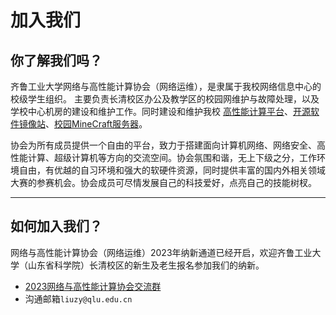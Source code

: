 # 加入我们

## 你了解我们吗？

齐鲁工业大学网络与高性能计算协会（网络运维），是隶属于我校网络信息中心的校级学生组织。 
主要负责长清校区办公及教学区的校园网维护与故障处理，以及学校中心机房的建设和维护工作。同时建设和维护我校
[高性能计算平台](https://hpc.qlu.edu.cn)、[开源软件镜像站](https://mirrors.qlu.edu.cn)、[校园MineCraft服务器](https://www.mc9g.cn)。

协会为所有成员提供一个自由的平台，致力于搭建面向计算机网络、网络安全、高性能计算、超级计算机等方向的交流空间。协会氛围和谐，无上下级之分，工作环境自由，有优越的自习环境和强大的软硬件资源，同时提供丰富的国内外相关领域大赛的参赛机会。协会成员可尽情发展自己的科技爱好，点亮自己的技能树杈。

---

## 如何加入我们？

网络与高性能计算协会（网络运维）2023年纳新通道已经开启，欢迎齐鲁工业大学（山东省科学院）长清校区的新生及老生报名参加我们的纳新。  
 
- [2023网络与高性能计算协会交流群](http://qm.qq.com/cgi-bin/qm/qr?_wv=1027&k=SmdETc0KEXBIFRw3FbeWs1tNhQD7YXH_&authKey=kcW0U3K%2FG3aFjPRyUmFqTNs7CKzoHU6p1Y33A9ldRu9S4dC2UCc%2BoTPqn9gEVOz0&noverify=0&group_code=725386079)   
- 沟通邮箱`liuzy@qlu.edu.cn`